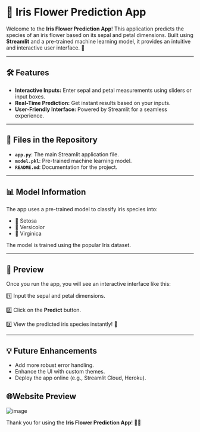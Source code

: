 # 🌼 Iris Flower Prediction App

Welcome to the **Iris Flower Prediction App**! This application predicts the species of an iris flower based on its sepal and petal dimensions. Built using **Streamlit** and a pre-trained machine learning model, it provides an intuitive and interactive user interface. 🚀

---

## 🛠 Features
- **Interactive Inputs:** Enter sepal and petal measurements using sliders or input boxes.
- **Real-Time Prediction:** Get instant results based on your inputs.
- **User-Friendly Interface:** Powered by Streamlit for a seamless experience.



---

## 📂 Files in the Repository

- **`app.py`**: The main Streamlit application file.
- **`model.pkl`**: Pre-trained machine learning model.
- **`README.md`**: Documentation for the project.

---

## 📊 Model Information

The app uses a pre-trained model to classify iris species into:
- 🌺 Setosa
- 🌼 Versicolor
- 🌸 Virginica

The model is trained using the popular Iris dataset.

---

## 🎨 Preview

Once you run the app, you will see an interactive interface like this:

1️⃣ Input the sepal and petal dimensions.

2️⃣ Click on the **Predict** button.

3️⃣ View the predicted iris species instantly! 🌟

---

## 💡 Future Enhancements
- Add more robust error handling.
- Enhance the UI with custom themes.
- Deploy the app online (e.g., Streamlit Cloud, Heroku).


## 🌐Website Preview
![image](https://github.com/user-attachments/assets/4ccd2adc-263f-40d8-afc7-191594588c0d)


Thank you for using the **Iris Flower Prediction App**! 🌷✨

